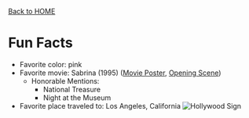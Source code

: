 [Back to HOME](https://github.com/camryngelliott/Midterm-Project-Spring-2023/blob/main/README.md)

# Fun Facts
 * Favorite color: pink
 * Favorite movie: Sabrina (1995) ([Movie Poster](https://github.com/camryngelliott/Sabrina-Poster/blob/main/README.md), [Opening Scene]())
   * Honorable Mentions:
     * National Treasure
     * Night at the Museum
 * Favorite place traveled to: Los Angeles, California
![Hollywood Sign](https://upload.wikimedia.org/wikipedia/commons/2/2f/Hollywood_sign_%288485145044%29.jpg)
